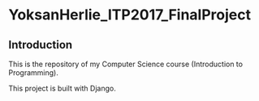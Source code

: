 # YoksanHerlie_ITP2017_FinalProject

## Introduction
This is the repository of my Computer Science course (Introduction to Programming).

This project is built with Django.